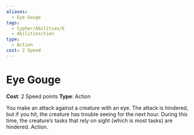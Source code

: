 ```yaml
---
aliases:
  - Eye Gouge
tags:
  - Cypher/Abilities/E
  - Abilitiesction
type:
  - Action
cost: 2 Speed
---
```


# Eye Gouge

**Cost**: 2 Speed points
**Type**: Action

You make an attack against a creature with an eye. The attack is hindered, but if you hit, the creature has trouble seeing for the next hour. During this time, the creature’s tasks that rely on sight (which is most tasks) are hindered. Action.

